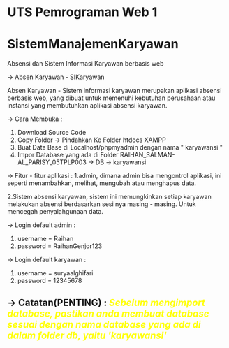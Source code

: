 # UTS Pemrograman Web 1

# SistemManajemenKaryawan
Absensi dan Sistem Informasi Karyawan berbasis web


-> Absen Karyawan - SIKaryawan

Absen Karyawan - Sistem informasi karyawan merupakan aplikasi absensi berbasis web, yang dibuat untuk memenuhi kebutuhan perusahaan atau instansi yang membutuhkan aplikasi absensi karyawan.

-> Cara Membuka : 
  1. Download Source Code 
  2. Copy Folder -> Pindahkan Ke Folder htdocs XAMPP
  3. Buat Data Base di Localhost/phpmyadmin dengan nama " karyawansi " 
  4. Impor Database yang ada di Folder RAIHAN_SALMAN-AL_PARISY_05TPLP003 -> DB -> karyawansi

-> Fitur - fitur aplikasi : 
1.admin, dimana admin bisa mengontrol aplikasi, ini seperti menambahkan, melihat, mengubah atau menghapus data.

2.Sistem absensi karyawan, sistem ini memungkinkan setiap karyawan melakukan absensi berdasarkan sesi nya masing - masing.  Untuk mencegah penyalahgunaan data.

-> Login default admin : 
  1. username = Raihan
  2. password = RaihanGenjor123
  
-> Login default karyawan : 
  1. username = suryaalghifari
  2. password = 12345678



  
-> Catatan(PENTING) :
    <i style="color: yellow;">Sebelum mengimport database, pastikan anda membuat database sesuai dengan nama database yang ada di dalam folder db, yaitu 'karyawansi'</i>
--------------------------------------------------------------------------------------------------------------------------------------------------------------------
